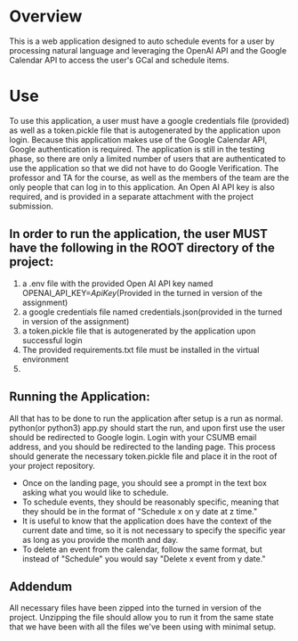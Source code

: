 # Overview
This is a web application designed to auto schedule events for a user by processing natural language and leveraging the OpenAI API and the Google Calendar API to access the user's GCal and schedule items.

# Use
To use this application, a user must have a google credentials file (provided) as well as a token.pickle file that 
is autogenerated by the application upon login. Because this application makes use of the Google Calendar API, 
Google authentication is required. The application is still in the testing phase, so there are only a limited number 
of users that are authenticated to use the application so that we did not have to do Google Verification. The 
professor and TA for the course, as well as the members of the team are the only people that can log in to this 
application. An Open AI API key is also required, and is provided in a separate attachment with the project 
submission.

## In order to run the application, the user MUST have the following in the ROOT directory of the project:
1. a .env file with the provided Open AI API key named OPENAI_API_KEY=*ApiKey*(Provided in the turned in version of 
   the assignment)
2. a google credentials file named credentials.json(provided in the turned in version of the assignment)
3. a token.pickle file that is autogenerated by the application upon successful login
4. The provided requirements.txt file must be installed in the virtual environment
5. 

## Running the Application:
All that has to be done to run the application after setup is a run as normal. python(or python3) app.py should 
start the run, and upon first use the user should be redirected to Google login. Login with your CSUMB email address,
and you should be redirected to the landing page. This process should generate the necessary token.pickle file and 
place it in the root of your project repository. 

- Once on the landing page, you should see a prompt in the text box asking what you would like to schedule. 
- To schedule events, they should be reasonably specific, meaning that they should be in the format of "Schedule x on y 
date at z time." 
- It is useful to know that the application does have the context of the current date and time, so it 
is not necessary to specify the specific year as long as you provide the month and day. 
- To delete an event from the calendar, follow the same format, but instead of "Schedule" you would say "Delete x event from y date."

## Addendum
All necessary files have been zipped into the turned in version of the project. Unzipping the file should allow you 
to run it from the same state that we have been with all the files we've been using with minimal setup. 